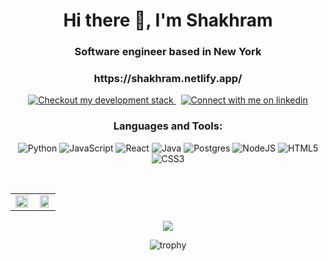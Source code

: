 
<!--
**sgafurov/sgafurov** is a ✨ _special_ ✨ repository because its `README.md` (this file) appears on your GitHub profile.

Here are some ideas to get you started:

- 🔭 I’m currently working on ...
- 🌱 I’m currently learning ...
- 👯 I’m looking to collaborate on ...
- 🤔 I’m looking for help with ...
- 💬 Ask me about ...
- 📫 How to reach me: ...
- 😄 Pronouns: ...
- ⚡ Fun fact: ...
-->

<h1 align="center">Hi there 👋, I'm Shakhram</h1>
<h3 align="center">Software engineer based in New York</h3>
<h3 align="center">https://shakhram.netlify.app/</h3>
<div align="center">
<a href="https://github.com/sgafurov/">
<img src="https://img.shields.io/badge/tech-stack-0690fa.svg?style=for-the-badge&logo=stackshare&labelColor=000&color=3572A5#gh-light-mode-only" alt="Checkout my development stack" >
</a>
&nbsp;
<!-- Social button 4 -->
<!-- Light Mode -->
<a href="https://www.linkedin.com/in/sgafurov/">
<img src="https://img.shields.io/badge/LinkedIn-3572A5?style=for-the-badge&logo=linkedin&logoColor=white#gh-light-mode-only" alt="Connect with me on linkedin" >
</a>
  </div>
<h3 align="center">Languages and Tools:</h3>

<div align="center">
            
![Python](https://img.shields.io/badge/Python-14354C?style=for-the-badge&logo=python&logoColor=white)
![JavaScript](https://img.shields.io/badge/javascript-%23323330.svg?style=for-the-badge&logo=javascript&logoColor=%23F7DF1E)
![React](https://img.shields.io/badge/react-%2320232a.svg?style=for-the-badge&logo=react&logoColor=%2361DAFB)
![Java](https://img.shields.io/badge/Java-ED8B00?style=for-the-badge&logo=java&logoColor=white)
![Postgres](https://img.shields.io/badge/postgres-%23316192.svg?style=for-the-badge&logo=postgresql&logoColor=white)
![NodeJS](https://img.shields.io/badge/node.js-6DA55F?style=for-the-badge&logo=node.js&logoColor=white)
![HTML5](https://img.shields.io/badge/html5-%23E34F26.svg?style=for-the-badge&logo=html5&logoColor=white)
![CSS3](https://img.shields.io/badge/css3-%231572B6.svg?style=for-the-badge&logo=css3&logoColor=white)
 
</div>

<table background="black">
  <tr>
  
<td align="center"><img width="100%" src="https://github-readme-stats.vercel.app/api/top-langs?username=sgafurov&theme=dark&show_icons=true&locale=en&layout=compact"/></td>
&nbsp;
 <td align="center"><img width="85%" src="https://github-readme-stats.vercel.app/api?username=sgafurov&theme=dark&hide_border=true&show_icons=true&locale=en"/></td>
     </tr>
</table>

<p align="center">
    <a href="https://git.io/streak-stats"><img src="https://streak-stats.demolab.com?user=sgafurov&theme=dark"/></a>
</p>

 <a href= "https://github-profile-trophy.vercel.app/?username=sgafurov&theme=onedark" /></a>
  
<div align="center">
  
  ![trophy](https://github-profile-trophy.vercel.app/?username=sgafurov&theme=onedark&title=MultiLanguage,Commits,Repositories,Issues,PullRequest,Stars,Followers)
  
</div> 
  
